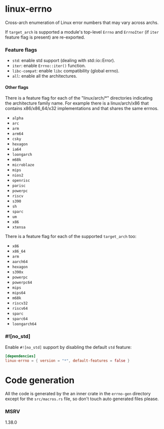 # linux-errno

Cross-arch enumeration of Linux error numbers that may vary across archs.

If `target_arch` is supported a module's top-level `Errno` and `ErrnoIter` (if
`iter` feature flag is present) are re-exported.

### Feature flags

- `std`: enable std support (dealing with std::io::Error).
- `iter`: enable `Errno::iter()` function.
- `libc-compat`: enable `libc` compatibility (global errno).
- `all`: enable all the architectures.

#### Other flags

There is a feature flag for each of the "linux/arch/*" directories indicating
the architecture family name. For example there is a linux/arch/x86 that
contains x86/x86_64/x32 implementations and that shares the same errnos.

- `alpha`
- `arc`
- `arm`
- `arm64`
- `csky`
- `hexagon`
- `ia64`
- `loongarch`
- `m68k`
- `microblaze`
- `mips`
- `nios2`
- `openrisc`
- `parisc`
- `powerpc`
- `riscv`
- `s390`
- `sh`
- `sparc`
- `um`
- `x86`
- `xtensa`

There is a feature flag for each of the supported `target_arch` too:

- `x86`
- `x86_64`
- `arm`
- `aarch64`
- `hexagon`
- `s390x`
- `powerpc`
- `powerpc64`
- `mips`
- `mips64`
- `m68k`
- `riscv32`
- `riscv64`
- `sparc`
- `sparc64`
- `loongarch64`

### #![no_std]

Enable `#![no_std]` support by disabling the default `std` feature:

```toml
[dependencies]
linux-errno = { version = "*", default-features = false }
```

# Code generation

All the code is generated by the an inner crate in the `errno-gen` directory
except for the `src/macros.rs` file, so don't touch auto generated files please.

### MSRV

1.38.0
